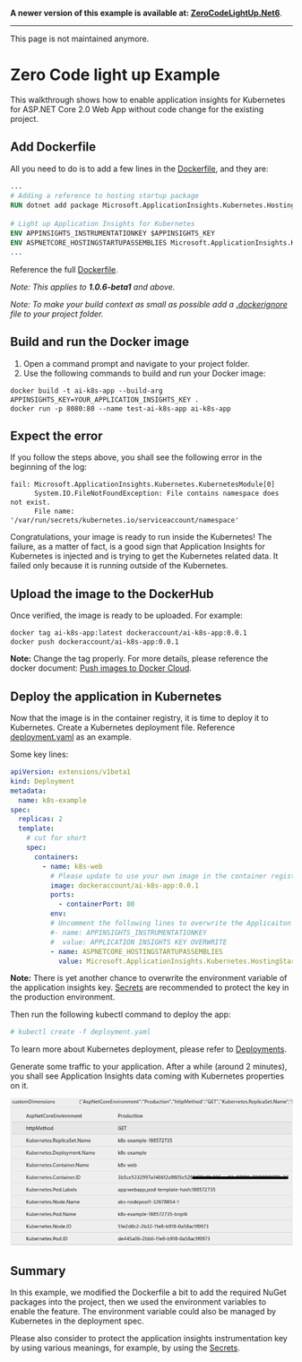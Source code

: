 **A newer version of this example is available at: [ZeroCodeLightUp.Net6](../ZeroUserCodeLightup.Net6/)**.

---

This page is not maintained anymore.

# Zero Code light up Example

This walkthrough shows how to enable application insights for Kubernetes for ASP.NET Core 2.0 Web App without code change for the existing project.

## Add Dockerfile

All you need to do is to add a few lines in the [Dockerfile](./Dockerfile), and they are:

```dockerfile
...
# Adding a reference to hosting startup package
RUN dotnet add package Microsoft.ApplicationInsights.Kubernetes.HostingStartup

# Light up Application Insights for Kubernetes
ENV APPINSIGHTS_INSTRUMENTATIONKEY $APPINSIGHTS_KEY
ENV ASPNETCORE_HOSTINGSTARTUPASSEMBLIES Microsoft.ApplicationInsights.Kubernetes.HostingStartup
...
```

Reference the full [Dockerfile](./Dockerfile).

*Note: This applies to **1.0.6-beta1** and above.*

*Note: To make your build context as small as possible add a [.dockerignore](./.dockerignore) file to your project folder.*

## Build and run the Docker image

1. Open a command prompt and navigate to your project folder.
2. Use the following commands to build and run your Docker image:

```shell
docker build -t ai-k8s-app --build-arg APPINSIGHTS_KEY=YOUR_APPLICATION_INSIGHTS_KEY .
docker run -p 8080:80 --name test-ai-k8s-app ai-k8s-app
```

## Expect the error

If you follow the steps above, you shall see the following error in the beginning of the log:

```shell
fail: Microsoft.ApplicationInsights.Kubernetes.KubernetesModule[0]
      System.IO.FileNotFoundException: File contains namespace does not exist.
      File name: '/var/run/secrets/kubernetes.io/serviceaccount/namespace'
```

Congratulations, your image is ready to run inside the Kubernetes! The failure, as a matter of fact, is a good sign that Application Insights for Kubernetes is injected and is trying to get the Kubernetes related data. It failed only because it is running outside of the Kubernetes.

## Upload the image to the DockerHub

Once verified, the image is ready to be uploaded. For example:

```shell
docker tag ai-k8s-app:latest dockeraccount/ai-k8s-app:0.0.1
docker push dockeraccount/ai-k8s-app:0.0.1
```

**Note:** Change the tag properly. For more details, please reference the docker document: [Push images to Docker Cloud](https://docs.docker.com/docker-cloud/builds/push-images/).

## Deploy the application in Kubernetes

Now that the image is in the container registry, it is time to deploy it to Kubernetes. Create a Kubernetes deployment file. Reference [deployment.yaml](./k8s/deployment.yaml) as an example.

Some key lines:

```yaml
apiVersion: extensions/v1beta1
kind: Deployment
metadata:
  name: k8s-example
spec:
  replicas: 2
  template:
    # cut for short
    spec:
      containers:
        - name: k8s-web
          # Please update to use your own image in the container registry.
          image: dockeraccount/ai-k8s-app:0.0.1
          ports:
            - containerPort: 80
          env:
          # Uncomment the following lines to overwrite the Applicaiton Insights Instrumentation Key
          #- name: APPINSIGHTS_INSTRUMENTATIONKEY
          #  value: APPLICATION INSIGHTS KEY OVERWRITE 
          - name: ASPNETCORE_HOSTINGSTARTUPASSEMBLIES
            value: Microsoft.ApplicationInsights.Kubernetes.HostingStartup
```

**Note:** There is yet another chance to overwrite the environment variable of the application insights key. [Secrets](https://kubernetes.io/docs/concepts/configuration/secret/) are recommended to protect the key in the production environment.

Then run the following kubectl command to deploy the app:

```bash
# kubectl create -f deployment.yaml
```

To learn more about Kubernetes deployment, please refer to [Deployments](https://kubernetes.io/docs/concepts/workloads/controllers/deployment/).

Generate some traffic to your application. After a while (around 2 minutes), you shall see Application Insights data coming with Kubernetes properties on it.

![Application Insights Events with Kubernetes Properties](./.media/AI_K8s_Properties.png)

## Summary

In this example, we modified the Dockerfile a bit to add the required NuGet packages into the project, then we used the environment variables to enable the feature.
The environment variable could also be managed by Kubernetes in the deployment spec.

Please also consider to protect the application insights instrumentation key by using various meanings, for example, by using the [Secrets](https://kubernetes.io/docs/concepts/configuration/secret/).
